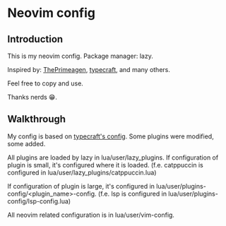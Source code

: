 # Neovim config

## Introduction

This is my neovim config.
Package manager: lazy.

Inspired by:
[ThePrimeagen](https://www.youtube.com/@ThePrimeagen/),
[typecraft](https://www.youtube.com/@typecraft_dev/),
and many others.

Feel free to copy and use.

Thanks nerds 😁.

## Walkthrough

My config is based on [typecraft's config](https://youtube.com/playlist?list=PLsz00TDipIffreIaUNk64KxTIkQaGguqn&si=WUyWWtEgmL_k4q4E/).
Some plugins were modified, some added.

All plugins are loaded by lazy in lua/user/lazy_plugins.
If configuration of plugin is small, it's configured where it is loaded.
(f.e. catppuccin is configured in lua/user/lazy_plugins/catppuccin.lua)

If configuration of plugin is large, it's configured in lua/user/plugins-config/<plugin_name>-config.
(f.e. lsp is configured in lua/user/plugins-config/lsp-config.lua)

All neovim related configuration is in lua/user/vim-config.
